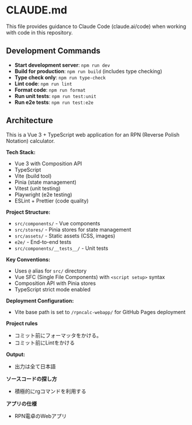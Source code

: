 # CLAUDE.md

This file provides guidance to Claude Code (claude.ai/code) when working with code in this repository.

## Development Commands

- **Start development server**: `npm run dev`
- **Build for production**: `npm run build` (includes type checking)
- **Type check only**: `npm run type-check`
- **Lint code**: `npm run lint`
- **Format code**: `npm run format`
- **Run unit tests**: `npm run test:unit`
- **Run e2e tests**: `npm run test:e2e`

## Architecture

This is a Vue 3 + TypeScript web application for an RPN (Reverse Polish Notation) calculator.

**Tech Stack:**

- Vue 3 with Composition API
- TypeScript
- Vite (build tool)
- Pinia (state management)
- Vitest (unit testing)
- Playwright (e2e testing)
- ESLint + Prettier (code quality)

**Project Structure:**

- `src/components/` - Vue components
- `src/stores/` - Pinia stores for state management
- `src/assets/` - Static assets (CSS, images)
- `e2e/` - End-to-end tests
- `src/components/__tests__/` - Unit tests

**Key Conventions:**

- Uses `@` alias for `src/` directory
- Vue SFC (Single File Components) with `<script setup>` syntax
- Composition API with Pinia stores
- TypeScript strict mode enabled

**Deployment Configuration:**

- Vite base path is set to `/rpncalc-webapp/` for GitHub Pages deployment

**Project rules**

- コミット前にフォーマッタをかける。
- コミット前にLintをかける

**Output:**

- 出力は全て日本語

**ソースコードの探し方**

- 積極的にrgコマンドを利用する

**アプリの仕様**

- RPN電卓のWebアプリ
